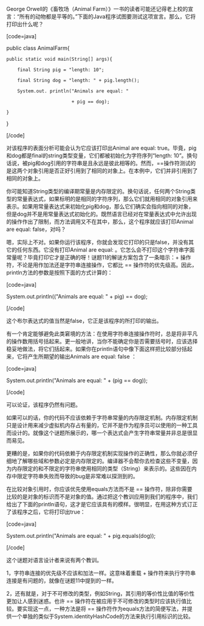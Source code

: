 George Orwell的《畜牧场（Animal Farm）》一书的读者可能还记得老上校的宣言：“所有的动物都是平等的。”下面的Java程序试图要测试这项宣言。那么，它将打印出什么呢？ 
[code=java]
public class AnimalFarm{
    public static void main(String[] args){
        final String pig = "length: 10";
        final String dog = "length: " + pig.length();
        System.out. println("Animals are equal: "
                            + pig == dog);
    }
}
[/code]
对该程序的表面分析可能会认为它应该打印出Animal are equal: true。毕竟，pig和dog都是final的string类型变量，它们都被初始化为字符序列“length: 10”。换句话说，被pig和dog引用的字符串是且永远是彼此相等的。然而，==操作符测试的是这两个对象引用是否正好引用到了相同的对象上。在本例中，它们并非引用到了相同的对象上。 
你可能知道String类型的编译期常量是内存限定的。换句话说，任何两个String类型的常量表达式，如果标明的是相同的字符序列，那么它们就用相同的对象引用来表示。如果用常量表达式来初始化pig和dog，那么它们确实会指向相同的对象，但是dog并不是用常量表达式初始化的。既然语言已经对在常量表达式中允许出现的操作作出了限制，而方法调用又不在其中，那么，这个程序就应该打印Animal are equal: false，对吗？ 
嗯，实际上不对。如果你运行该程序，你就会发现它打印的只是false，并没有其它的任何东西。它没有打印Animal are equal: 。它怎么会不打印这个字符串字面常量呢？毕竟打印它才是正确的呀！谜题11的解谜方案包含了一条暗示：+ 操作符，不论是用作加法还是字符串连接操作，它都比 == 操作符的优先级高。因此，println方法的参数是按照下面的方式计算的： 
[code=java]
System.out.println(("Animals are equal: " + pig) == dog);
[/code]
这个布尔表达式的值当然是false，它正是该程序的所打印的输出。 
有一个肯定能够避免此类窘境的方法：在使用字符串连接操作符时，总是将非平凡的操作数用括号括起来。更一般地讲，当你不能确定你是否需要括号时，应该选择稳妥地做法，将它们括起来。如果你在println语句中像下面这样把比较部分括起来，它将产生所期望的输出Animals are equal: false ： 
[code=java]
System.out.println("Animals are equal: " + (pig == dog));
[/code]
可以论证，该程序仍然有问题。 
如果可以的话，你的代码不应该依赖于字符串常量的内存限定机制。内存限定机制只是设计用来减少虚拟机内存占有量的，它并不是作为程序员可以使用的一种工具而设计的。就像这个谜题所展示的，哪一个表达式会产生字符串常量并非总是很显而易见。 
更糟的是，如果你的代码依赖于内存限定机制实现操作的正确性，那么你就必须仔细地了解哪些域和参数必定是内存限定的。编译器不会帮你去检查这些不变量，因为内存限定的和不限定的字符串使用相同的类型（String）来表示的。这些因在内存中限定字符串失败而导致的bug是非常难以探测到的。 
在比较对象引用时，你应该优先使用equals方法而不是 == 操作符，除非你需要比较的是对象的标识而不是对象的值。通过把这个教训应用到我们的程序中，我们给出了下面的println语句，这才是它应该具有的模样。很明显，在用这种方式订正了该程序之后，它将打印出true： 
[code=java]
System.out.println("Animals are equal: " + pig.equals(dog));
[/code]
这个谜题对语言设计者来说有两个教训。 
1，字符串连接的优先级不应该和加法一样。这意味着重载 + 操作符来执行字符串连接是有问题的，就像在谜题11中提到的一样。 
2，还有就是，对于不可修改的类型，例如String，其引用的等价性比值的等价性更加让人感到迷惑。也许 == 操作符在被应用于不可修改的类型时应该执行值比较。要实现这一点，一种方法是将 == 操作符作为equals方法的简便写法，并提供一个单独的类似于System.identityHashCode的方法来执行引用标识的比较。
